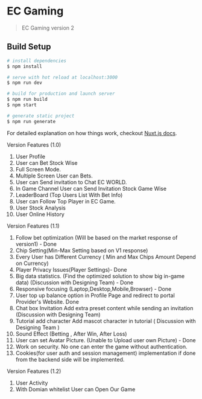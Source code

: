 # EC Gaming 

> EC Gaming version 2

## Build Setup

```bash
# install dependencies
$ npm install

# serve with hot reload at localhost:3000
$ npm run dev

# build for production and launch server
$ npm run build
$ npm start

# generate static project
$ npm run generate
```

For detailed explanation on how things work, checkout [Nuxt.js docs](https://nuxtjs.org).

Version Features (1.0)

1. User Profile
2. User can Bet Stock Wise
3. Full Screen Mode.
4. Multiple Screen User can Bets.
5. User can Send invitation to Chat EC WORLD.
6. In Game Channel User can Send Invitation Stock Game Wise
7. LeaderBoard (Top Users List With Bet Info)
8. User can Follow Top Player in EC Game.
9. User Stock Analysis
10. User Online History


Version Features (1.1)

1.  Follow bet optimization (Will be based on the market response of version1) - Done		
2.  Chip Setting(Min-Max Setting based on V1 response)	
3.  Every User has Different Currency ( Min and Max Chips Amount Depend on Currency)	
4.  Player Privacy Issues(Player Settings)- Done
5.  Big data statistics.	(Find the optimized solution to show big in-game data)	(Discussion with Designing Team) - Done
6.  Responsive focusing	(Laptop,Desktop,Mobile,Browser) - Done
7.  User top up balance option in Profile Page and redirect to portal Provider's Website.  Done
8.  Chat box Invitation	Add extra preset content while sending an invitation	(Discussion with Designing Team)
9.  Tutorial add character	Add mascot character in tutorial	( Discussion with Designing Team )
10. Sound Effect (Betting , After Win, After Loss)
11. User can set Avatar Picture. (Unable to Upload user own Picture) - Done
12. Work on security. No one can enter the game without authentication.
13. Cookies(for user auth and session management) implementation if done from the backend side will be implemented.

Version Features (1.2)
1. User Activity 
2. With Domian whitelist User can Open Our Game
